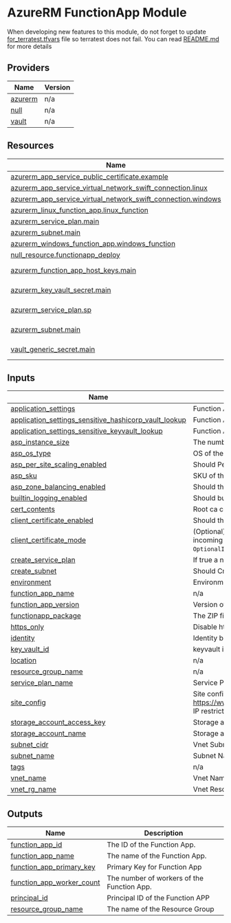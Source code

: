 
# AzureRM FunctionApp Module

When developing new features to this module, do not forget to update [for_terratest.tfvars](examples/complete/for_terratest.tfvars) file so terratest does not fail. You can read [README.md](tests/terratest/README.md) for more details

<!-- BEGIN_TF_DOCS -->


## Providers

| Name | Version |
|------|---------|
| <a name="provider_azurerm"></a> [azurerm](#provider\_azurerm) | n/a |
| <a name="provider_null"></a> [null](#provider\_null) | n/a |
| <a name="provider_vault"></a> [vault](#provider\_vault) | n/a |

## Resources

| Name | Type |
|------|------|
| [azurerm_app_service_public_certificate.example](https://registry.terraform.io/providers/hashicorp/azurerm/latest/docs/resources/app_service_public_certificate) | resource |
| [azurerm_app_service_virtual_network_swift_connection.linux](https://registry.terraform.io/providers/hashicorp/azurerm/latest/docs/resources/app_service_virtual_network_swift_connection) | resource |
| [azurerm_app_service_virtual_network_swift_connection.windows](https://registry.terraform.io/providers/hashicorp/azurerm/latest/docs/resources/app_service_virtual_network_swift_connection) | resource |
| [azurerm_linux_function_app.linux_function](https://registry.terraform.io/providers/hashicorp/azurerm/latest/docs/resources/linux_function_app) | resource |
| [azurerm_service_plan.main](https://registry.terraform.io/providers/hashicorp/azurerm/latest/docs/resources/service_plan) | resource |
| [azurerm_subnet.main](https://registry.terraform.io/providers/hashicorp/azurerm/latest/docs/resources/subnet) | resource |
| [azurerm_windows_function_app.windows_function](https://registry.terraform.io/providers/hashicorp/azurerm/latest/docs/resources/windows_function_app) | resource |
| [null_resource.functionapp_deploy](https://registry.terraform.io/providers/hashicorp/null/latest/docs/resources/resource) | resource |
| [azurerm_function_app_host_keys.main](https://registry.terraform.io/providers/hashicorp/azurerm/latest/docs/data-sources/function_app_host_keys) | data source |
| [azurerm_key_vault_secret.main](https://registry.terraform.io/providers/hashicorp/azurerm/latest/docs/data-sources/key_vault_secret) | data source |
| [azurerm_service_plan.sp](https://registry.terraform.io/providers/hashicorp/azurerm/latest/docs/data-sources/service_plan) | data source |
| [azurerm_subnet.main](https://registry.terraform.io/providers/hashicorp/azurerm/latest/docs/data-sources/subnet) | data source |
| [vault_generic_secret.main](https://registry.terraform.io/providers/hashicorp/vault/latest/docs/data-sources/generic_secret) | data source |

## Inputs

| Name | Description | Type | Default | Required |
|------|-------------|------|---------|:--------:|
| <a name="input_application_settings"></a> [application\_settings](#input\_application\_settings) | Function App application settings | `map(string)` | `{}` | no |
| <a name="input_application_settings_sensitive_hashicorp_vault_lookup"></a> [application\_settings\_sensitive\_hashicorp\_vault\_lookup](#input\_application\_settings\_sensitive\_hashicorp\_vault\_lookup) | Function App application settings lookup from Hashicorp vault | `map(string)` | `{}` | no |
| <a name="input_application_settings_sensitive_keyvault_lookup"></a> [application\_settings\_sensitive\_keyvault\_lookup](#input\_application\_settings\_sensitive\_keyvault\_lookup) | Function App application settings lookup from keyvault | `map(string)` | `{}` | no |
| <a name="input_asp_instance_size"></a> [asp\_instance\_size](#input\_asp\_instance\_size) | The number of Workers (instances) to be allocated to the ASP | `number` | `1` | no |
| <a name="input_asp_os_type"></a> [asp\_os\_type](#input\_asp\_os\_type) | OS of the App Service Plan for Function App hosting | `string` | n/a | yes |
| <a name="input_asp_per_site_scaling_enabled"></a> [asp\_per\_site\_scaling\_enabled](#input\_asp\_per\_site\_scaling\_enabled) | Should Per Site Scaling be enabled | `bool` | `false` | no |
| <a name="input_asp_sku"></a> [asp\_sku](#input\_asp\_sku) | SKU of the App Service Plan for Function App hosting | `string` | `"S1"` | no |
| <a name="input_asp_zone_balancing_enabled"></a> [asp\_zone\_balancing\_enabled](#input\_asp\_zone\_balancing\_enabled) | Should the Service Plan balance across Availability Zones in the location | `bool` | `false` | no |
| <a name="input_builtin_logging_enabled"></a> [builtin\_logging\_enabled](#input\_builtin\_logging\_enabled) | Should built in logging be enabled | `bool` | `true` | no |
| <a name="input_cert_contents"></a> [cert\_contents](#input\_cert\_contents) | Root ca cert content | `map(string)` | n/a | yes |
| <a name="input_client_certificate_enabled"></a> [client\_certificate\_enabled](#input\_client\_certificate\_enabled) | Should the function app use Client Certificates | `bool` | `null` | no |
| <a name="input_client_certificate_mode"></a> [client\_certificate\_mode](#input\_client\_certificate\_mode) | (Optional) The mode of the Function App's client certificates requirement for incoming requests. Possible values are `Required`, `Optional`, and `OptionalInteractiveUser`. | `string` | `null` | no |
| <a name="input_create_service_plan"></a> [create\_service\_plan](#input\_create\_service\_plan) | If true a new service plan is created | `bool` | `true` | no |
| <a name="input_create_subnet"></a> [create\_subnet](#input\_create\_subnet) | Should Create Subnet | `bool` | `false` | no |
| <a name="input_environment"></a> [environment](#input\_environment) | Environment into which resource is deployed | `string` | `""` | no |
| <a name="input_function_app_name"></a> [function\_app\_name](#input\_function\_app\_name) | n/a | `string` | n/a | yes |
| <a name="input_function_app_version"></a> [function\_app\_version](#input\_function\_app\_version) | Version of the function app runtime to use (Allowed values 2, 3 or 4) | `number` | `4` | no |
| <a name="input_functionapp_package"></a> [functionapp\_package](#input\_functionapp\_package) | The ZIP file location of the functionapp package | `string` | n/a | yes |
| <a name="input_https_only"></a> [https\_only](#input\_https\_only) | Disable http procotol and keep only https | `bool` | `true` | no |
| <a name="input_identity"></a> [identity](#input\_identity) | Identity block Specifies the identity to assign to function app | `any` | `{}` | no |
| <a name="input_key_vault_id"></a> [key\_vault\_id](#input\_key\_vault\_id) | keyvault id to lookup secret settings | `string` | `null` | no |
| <a name="input_location"></a> [location](#input\_location) | n/a | `string` | `"uksouth"` | no |
| <a name="input_resource_group_name"></a> [resource\_group\_name](#input\_resource\_group\_name) | n/a | `string` | n/a | yes |
| <a name="input_service_plan_name"></a> [service\_plan\_name](#input\_service\_plan\_name) | Service Plan Name | `string` | `null` | no |
| <a name="input_site_config"></a> [site\_config](#input\_site\_config) | Site config for App Service. See documentation https://www.terraform.io/docs/providers/azurerm/r/app_service.html#site_config. IP restriction attribute is not managed in this block. | `any` | `{}` | no |
| <a name="input_storage_account_access_key"></a> [storage\_account\_access\_key](#input\_storage\_account\_access\_key) | Storage account access key to be used by function app | `string` | n/a | yes |
| <a name="input_storage_account_name"></a> [storage\_account\_name](#input\_storage\_account\_name) | Storage account to associate with function app | `string` | n/a | yes |
| <a name="input_subnet_cidr"></a> [subnet\_cidr](#input\_subnet\_cidr) | Vnet Subnet CIDR | `list(string)` | `[]` | no |
| <a name="input_subnet_name"></a> [subnet\_name](#input\_subnet\_name) | Subnet Name to reuse | `string` | `""` | no |
| <a name="input_tags"></a> [tags](#input\_tags) | n/a | `map(string)` | `{}` | no |
| <a name="input_vnet_name"></a> [vnet\_name](#input\_vnet\_name) | Vnet Name for Private Subnets | `string` | `""` | no |
| <a name="input_vnet_rg_name"></a> [vnet\_rg\_name](#input\_vnet\_rg\_name) | Vnet Resource Group Name for Private Subnets | `string` | `""` | no |

## Outputs

| Name | Description |
|------|-------------|
| <a name="output_function_app_id"></a> [function\_app\_id](#output\_function\_app\_id) | The ID of the Function App. |
| <a name="output_function_app_name"></a> [function\_app\_name](#output\_function\_app\_name) | The name of the Function App. |
| <a name="output_function_app_primary_key"></a> [function\_app\_primary\_key](#output\_function\_app\_primary\_key) | Primary Key for Function App |
| <a name="output_function_app_worker_count"></a> [function\_app\_worker\_count](#output\_function\_app\_worker\_count) | The number of workers of the Function App. |
| <a name="output_principal_id"></a> [principal\_id](#output\_principal\_id) | Principal ID of the Function APP |
| <a name="output_resource_group_name"></a> [resource\_group\_name](#output\_resource\_group\_name) | The name of the Resource Group |
<!-- END_TF_DOCS -->
